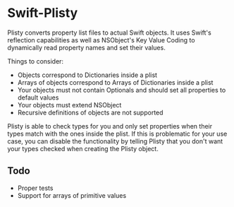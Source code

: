 # Swift-Plisty
Plisty converts property list files to actual Swift objects.
It uses Swift's reflection capabilities as well as NSObject's Key Value Coding
to dynamically read property names and set their values.

Things to consider:
* Objects correspond to Dictionaries inside a plist
* Arrays of objects correspond to Arrays of Dictionaries inside a plist
* Your objects must not contain Optionals and should set all properties to default values
* Your objects must extend NSObject
* Recursive definitions of objects are not supported

Plisty is able to check types for you and only set properties when their types match with the ones
inside the plist. If this is problematic for your use case, you can disable the functionality by telling
Plisty that you don't want your types checked when creating the Plisty object.

## Todo
* Proper tests
* Support for arrays of primitive values
